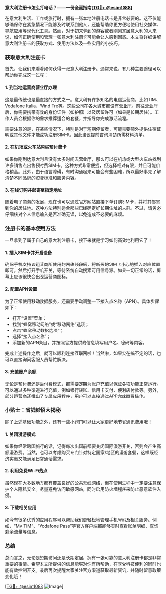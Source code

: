 **意大利注册卡怎么打电话？——一份全面指南[[TG💪+ @esim1088](https://t.me/s/esim1088)]**

在意大利生活、工作或旅行时，拥有一张本地注册电话卡是非常必要的。这不仅能够确保你在紧急情况下能够及时联系到他人，还能帮助你更方便地使用社交媒体、导航应用等现代化工具。然而，对于初来乍到的游客或者刚刚定居意大利的人来说，如何正确使用和管理一张意大利注册卡可能会让人感到困惑。本文将详细讲解意大利注册卡的获取方式、使用方法以及一些实用的小技巧。

### 获取意大利注册卡

首先，让我们来看看如何获得一张意大利注册卡。通常来说，有几种主要途径可以帮助你完成这一过程：

#### 1. 到当地运营商营业厅办理

这是最传统也是最直接的方式之一。意大利有许多知名的电信运营商，比如TIM、Vodafone Italia、Wind Tre等。这些公司在各大城市都设有营业厅。前往营业厅后，你需要携带有效的身份证件（如护照）以及居留许可（如果是长期居住）。工作人员会根据你的需求推荐适合的套餐，并指导你完成激活流程。

需要注意的是，在某些情况下，特别是对于短期停留者，可能需要额外提供住宿证明或其他文件才能成功注册SIM卡。因此建议提前咨询清楚所需材料清单。

#### 2. 在机场或火车站购买预付费卡

如果你刚到达意大利且没有太多时间去营业厅，那么可以在机场或大型火车站找到许多销售点出售预付费SIM卡。这种方式非常便捷，但选择相对有限，并且可能价格稍高。此外，由于语言障碍，有时沟通起来可能会有些困难，所以最好事先了解清楚不同品牌的资费标准和服务内容。

#### 3. 在线订购并邮寄至指定地址

随着电子商务的发展，现在也可以通过官方网站直接下单订购SIM卡，并将其邮寄到你的居住地。这种方法特别适合那些已经确定好长期住址的人群。不过，请务必仔细核对个人信息输入是否准确无误，以免造成不必要的麻烦。

### 注册卡的基本使用方法

一旦拿到了属于自己的意大利注册卡，接下来就是学习如何高效地利用它了！

#### 1. 插入SIM卡并开启设备

确保手机支持该运营商所使用的网络频段后，将新买的SIM卡小心地插入对应位置即可。然后打开手机开关，等待系统自动搜索可用信号源。如果一切正常的话，屏幕上应该很快会出现运营商图标。

#### 2. 配置APN设置

为了正常使用移动数据服务，还需要手动调整一下接入点名称（APN）。具体步骤如下：
- 打开“设置”菜单；
- 找到“蜂窝移动网络”或“移动网络”选项；
- 点击“蜂窝移动数据选项”；
- 选择“接入点名称”；
- 添加新的APN条目，并按照官方提供的信息填写用户名、密码等内容。

完成上述操作之后，就可以顺利连接互联网啦！当然啦，如果实在搞不定的话，也可以直接询问客服人员帮忙解决。

#### 3. 充值账户余额

无论是预付费还是后付费模式，都需要定期为账户充值以保证各项功能正常运行。可以通过多种渠道进行充值，例如银行转账、信用卡支付、便利店付款等。另外，部分运营商还推出了专属应用程序，用户可以直接通过APP完成缴费操作。

### 小贴士：省钱妙招大揭秘

除了上述基础功能之外，还有一些小窍门可以让大家更好地节省通讯费用哦！

#### 1. 关闭漫游模式

如果你经常跨国旅行的话，记得每次出国前都要关闭国际漫游开关，否则会产生高额漫游费。当然，也可以考虑购买专门针对特定国家/地区的漫游套餐，这样既经济实惠又能满足日常通话需求。

#### 2. 利用免费Wi-Fi热点

虽然现在大多数地方都有覆盖良好的公共无线网络，但在使用过程中一定要注意保护个人隐私安全。尽量避免访问敏感网站，同时启用防火墙程序来防止恶意软件入侵。

#### 3. 下载相关应用

如今有很多优秀的应用程序可以帮助我们更轻松地管理手机号码及相关服务。例如，“My TIM”、“Vodafone Pass”等官方客户端都能够实时查看账单明细、查询剩余流量等信息。

### 总结

总而言之，无论是短期访问还是长期定居，拥有一张可靠的意大利注册卡都是非常重要的事情。希望本文所提供的信息能够对你有所帮助，在享受科技便利的同时也能有效控制开支。最后再次提醒大家关注官方渠道获取最新资讯，并随时留意政策变化哦！

[[TG💪+ @esim1088](https://t.me/s/esim1088) ![Image](https://i.postimg.cc/4NQfJmqS/Snipaste-2025-05-13-00-14-12.png)]